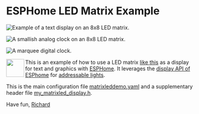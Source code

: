 # ESPHome LED Matrix Example 

![Example of a text display on an 8x8 LED matrix.](text.gif)

![A smallish analog clock on an 8x8 LED matrix.](clock.gif)

![A marquee digital clock.](marqueeclock.gif)

<a href="https://esphome.io/"><img src="https://esphome.io/_images/logo-text.png" align="left" height="48" ></a>

This is an example of how to use a LED matrix [like this](https://www.adafruit.com/product/1487) as a display for text and graphics with [ESPHome](https://esphome.io/).
It leverages the [display API of ESPhome](https://esphome.io/components/display/index.html) for [addressable lights](https://esphome.io/components/light/index.html).

This is the main configuration file [matrixleddemo.yaml](matrixleddemo.yaml) and a supplementary header file [my_matrixled_display.h](my_matrixled_display.h).

Have fun,
[Richard](https://nauber.dev)

 

